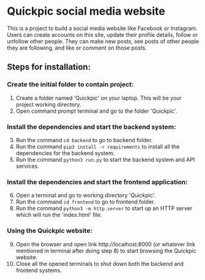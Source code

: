 # Quickpic social media website  

This is a project to build a social media website like Facebook or Instagram. Users can create accounts on this site, update their profile details, follow or unfollow other people. 
They can make new posts, see posts of other people they are following, and like or comment on those posts.

## Steps for installation:  

### Create the initial folder to contain project:
1. Create a folder named 'Quickpic' on your laptop. This will be your project working directory.
2. Open command prompt terminal and go to the folder 'Quickpic'.

### Install the dependencies and start the backend system:  
3. Run the command `cd backend` to go to backend folder.
4. Run the command `pip3 install -r requirements` to install all the dependencies for the backend system.
5. Run the command `python3 run.py` to start the backend system and API services.

### Install the dependencies and start the frontend application:  
6. Open a terminal and go to working directory 'Quickpic'.
7. Run the command `cd frontend` to go to frontend folder.
8. Run the command `python3 -m http.server` to start up an HTTP server which will run the 'index.html' file.

### Using the Quickpic website:  
9. Open the browser and open link http://localhost:8000 (or whatever link mentioned in terminal after doing step 8) to start browsing the Quickpic website.
10. Close all the opened terminals to shut down both the backend and frontend systems.
